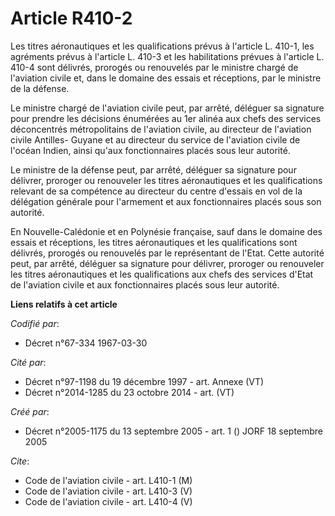 # Article R410-2

Les titres aéronautiques et les qualifications prévus à l'article L. 410-1, les agréments prévus à l'article L. 410-3 et les
habilitations prévues à l'article L. 410-4 sont délivrés, prorogés ou renouvelés par le ministre chargé de l'aviation civile
et, dans le domaine des essais et réceptions, par le ministre de la défense.

Le ministre chargé de l'aviation civile peut, par arrêté, déléguer sa signature pour prendre les décisions énumérées au 1er
alinéa aux chefs des services déconcentrés métropolitains de l'aviation civile, au directeur de l'aviation civile Antilles-
Guyane et au directeur du service de l'aviation civile de l'océan Indien, ainsi qu'aux fonctionnaires placés sous leur
autorité.

Le ministre de la défense peut, par arrêté, déléguer sa signature pour délivrer, proroger ou renouveler les titres
aéronautiques et les qualifications relevant de sa compétence au directeur du centre d'essais en vol de la délégation
générale pour l'armement et aux fonctionnaires placés sous son autorité.

En Nouvelle-Calédonie et en Polynésie française, sauf dans le domaine des essais et réceptions, les titres aéronautiques et
les qualifications sont délivrés, prorogés ou renouvelés par le représentant de l'Etat. Cette autorité peut, par arrêté,
déléguer sa signature pour délivrer, proroger ou renouveler les titres aéronautiques et les qualifications aux chefs des
services d'Etat de l'aviation civile et aux fonctionnaires placés sous leur autorité.

**Liens relatifs à cet article**

_Codifié par_:

  - Décret n°67-334 1967-03-30

_Cité par_:

  - Décret n°97-1198 du 19 décembre 1997 - art. Annexe (VT)
  - Décret n°2014-1285 du 23 octobre 2014 - art. (VT)

_Créé par_:

  - Décret n°2005-1175 du 13 septembre 2005 - art. 1 () JORF 18 septembre 2005

_Cite_:

  - Code de l'aviation civile - art. L410-1 (M)
  - Code de l'aviation civile - art. L410-3 (V)
  - Code de l'aviation civile - art. L410-4 (V)
